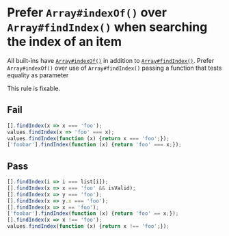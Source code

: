# Prefer `Array#indexOf()` over `Array#findIndex()` when searching the index of an item

All built-ins have [`Array#indexOf()`](https://developer.mozilla.org/en-US/docs/Web/JavaScript/Reference/Global_Objects/Array/indexOf) in addition to [`Array#findIndex()`](https://developer.mozilla.org/en-US/docs/Web/JavaScript/Reference/Global_Objects/Array/findIndex). Prefer `Array#indexOf()` over use of `Array#findIndex()` passing a function that tests equality as parameter

This rule is fixable.


## Fail

```js
[].findIndex(x => x === 'foo');
values.findIndex(x => 'foo' === x);
values.findIndex(function (x) {return x === 'foo';});
['foobar'].findIndex(function (x) {return 'foo' === x;});
```


## Pass

```js
[].findIndex(i => i === list[i]);
[].findIndex(x => x === 'foo' && isValid);
[].findIndex(x => y === 'foo');
[].findIndex(x => y.x === 'foo');
[].findIndex(x => x == 'foo');
['foobar'].findIndex(function (x) {return 'foo' == x;});
[].findIndex(x => x !== 'foo');
values.findIndex(function (x) {return x !== 'foo';});
```
